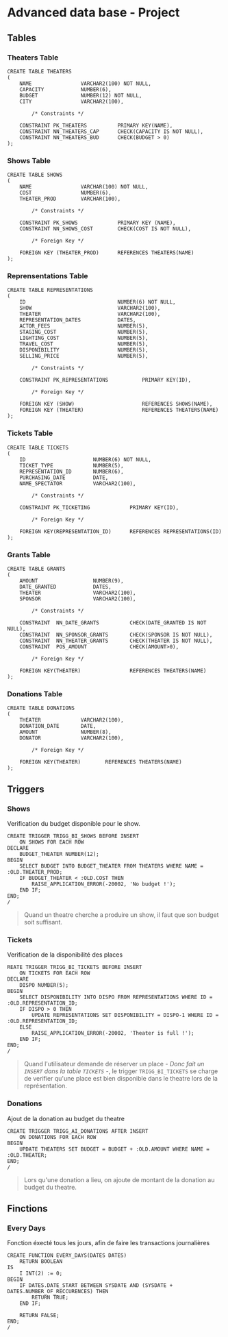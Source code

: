 # Advanced data base - Project 

## Tables

### Theaters Table

```plsql
CREATE TABLE THEATERS
(
    NAME		        VARCHAR2(100) NOT NULL,
    CAPACITY		    NUMBER(6),	
    BUDGET              NUMBER(12) NOT NULL,
    CITY                VARCHAR2(100),
    
        /* Constraints */

    CONSTRAINT PK_THEATERS          PRIMARY KEY(NAME),
    CONSTRAINT NN_THEATERS_CAP      CHECK(CAPACITY IS NOT NULL),
    CONSTRAINT NN_THEATERS_BUD      CHECK(BUDGET > 0)
);
```



### Shows Table

```plsql
CREATE TABLE SHOWS
(
    NAME                VARCHAR(100) NOT NULL,
	COST                NUMBER(6),
	THEATER_PROD        VARCHAR(100),
    
        /* Constraints */

    CONSTRAINT PK_SHOWS             PRIMARY KEY (NAME),
    CONSTRAINT NN_SHOWS_COST        CHECK(COST IS NOT NULL),

        /* Foreign Key */

    FOREIGN KEY (THEATER_PROD)      REFERENCES THEATERS(NAME)
);
```



### Reprensentations Table

```plsql
CREATE TABLE REPRESENTATIONS
(
    ID       		                NUMBER(6) NOT NULL,
    SHOW      				        VARCHAR2(100),
	THEATER					        VARCHAR2(100),
    REPRESENTATION_DATES           	DATES,
	ACTOR_FEES						NUMBER(5),
	STAGING_COST					NUMBER(5),
	LIGHTING_COST					NUMBER(5),
	TRAVEL_COST						NUMBER(5),
    DISPONIBILITY                   NUMBER(5),
    SELLING_PRICE                   NUMBER(5),

        /* Constraints */

    CONSTRAINT PK_REPRESENTATIONS           PRIMARY KEY(ID),

        /* Foreign Key */

    FOREIGN KEY (SHOW)                      REFERENCES SHOWS(NAME),
    FOREIGN KEY (THEATER)                   REFERENCES THEATERS(NAME)
);
```



### Tickets Table

```plsql
CREATE TABLE TICKETS
(	
	ID					    NUMBER(6) NOT NULL,
    TICKET_TYPE        		NUMBER(5),
    REPRESENTATION_ID		NUMBER(6),
    PURCHASING_DATE         DATE,
    NAME_SPECTATOR          VARCHAR2(100),

        /* Constraints */

    CONSTRAINT PK_TICKETING         	PRIMARY KEY(ID),

        /* Foreign Key */

    FOREIGN KEY(REPRESENTATION_ID)      REFERENCES REPRESENTATIONS(ID)
);
```



### Grants Table

```plsql
CREATE TABLE GRANTS
(
    AMOUNT				    NUMBER(9),
    DATE_GRANTED            DATES,
	THEATER				    VARCHAR2(100),
    SPONSOR                 VARCHAR2(100),
	
        /* Constraints */

	CONSTRAINT	NN_DATE_GRANTS		    CHECK(DATE_GRANTED IS NOT NULL),
    CONSTRAINT	NN_SPONSOR_GRANTS		CHECK(SPONSOR IS NOT NULL),
    CONSTRAINT	NN_THEATER_GRANTS		CHECK(THEATER IS NOT NULL),
    CONSTRAINT  POS_AMOUNT              CHECK(AMOUNT>0),

        /* Foreign Key */

    FOREIGN KEY(THEATER)                REFERENCES THEATERS(NAME)
);
```



### Donations Table

```plsql
CREATE TABLE DONATIONS
(	
	THEATER			    VARCHAR2(100),
	DONATION_DATE		DATE,
	AMOUNT		        NUMBER(8),
    DONATOR             VARCHAR2(100),

        /* Foreign Key */

    FOREIGN KEY(THEATER)        REFERENCES THEATERS(NAME)
);
```



## Triggers

### Shows

Verification du budget disponible pour le show.

```plsql
CREATE TRIGGER TRIGG_BI_SHOWS BEFORE INSERT
    ON SHOWS FOR EACH ROW
DECLARE
    BUDGET_THEATER NUMBER(12);
BEGIN
    SELECT BUDGET INTO BUDGET_THEATER FROM THEATERS WHERE NAME = :OLD.THEATER_PROD;
    IF BUDGET_THEATER < :OLD.COST THEN
        RAISE_APPLICATION_ERROR(-20002, 'No budget !');
    END IF;
END;
/
```

> Quand un theatre cherche a produire un show, il faut que son budget soit suffisant.



### Tickets

Verification de la disponibilité des places

```plsql
REATE TRIGGER TRIGG_BI_TICKETS BEFORE INSERT
    ON TICKETS FOR EACH ROW
DECLARE
    DISPO NUMBER(5);
BEGIN
    SELECT DISPONIBILITY INTO DISPO FROM REPRESENTATIONS WHERE ID = :OLD.REPRESENTATION_ID;
    IF DISPO > 0 THEN
        UPDATE REPRESENTATIONS SET DISPONIBILITY = DISPO-1 WHERE ID = :OLD.REPRESENTATION_ID;
    ELSE
        RAISE_APPLICATION_ERROR(-20002, 'Theater is full !');
    END IF;
END;
/
```

> Quand l'utilisateur demande de réserver un place  *- Donc fait un `INSERT` dans la table `TICKETS` -*, le trigger `TRIGG_BI_TICKETS` se charge de verifier qu'une place est bien disponible dans le theatre lors de la représentation.



### Donations

Ajout de la donation au budget du theatre

```plsql
CREATE TRIGGER TRIGG_AI_DONATIONS AFTER INSERT 
    ON DONATIONS FOR EACH ROW
BEGIN
    UPDATE THEATERS SET BUDGET = BUDGET + :OLD.AMOUNT WHERE NAME = :OLD.THEATER;
END;
/
```

> Lors qu'une donation a lieu, on ajoute de montant de la donation au budget du theatre.

## Finctions

### Every Days

Fonction éxecté tous les jours, afin de faire les transactions journalières

```plsql
CREATE FUNCTION EVERY_DAYS(DATES DATES)
    RETURN BOOLEAN
IS
    I INT(2) := 0;
BEGIN
    IF DATES.DATE_START BETWEEN SYSDATE AND (SYSDATE + DATES.NUMBER_OF_RECCURENCES) THEN
        RETURN TRUE;
    END IF;

    RETURN FALSE;
END;
/
```
